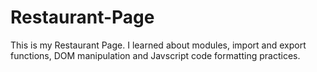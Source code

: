 # Restaurant-Page

This is my Restaurant Page. I learned about modules, import and export functions,
DOM manipulation and Javscript code formatting practices.


